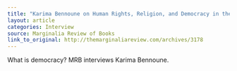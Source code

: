 ```yaml
---
title: "Karima Bennoune on Human Rights, Religion, and Democracy in the Arab Spring"
layout: article
categories: Interview
source: Marginalia Review of Books
link_to_original: http://themarginaliareview.com/archives/3178
---
```

What is democracy? MRB interviews Karima Bennoune.
